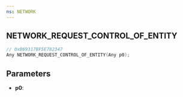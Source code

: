 ```yaml
---
ns: NETWORK
---
```

## NETWORK_REQUEST_CONTROL_OF_ENTITY

```c
// 0xB69317BF5E782347
Any NETWORK_REQUEST_CONTROL_OF_ENTITY(Any p0);
```

## Parameters
* **p0**:
